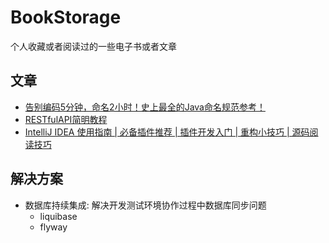 # BookStorage
个人收藏或者阅读过的一些电子书或者文章

## 文章

- [告别编码5分钟，命名2小时！史上最全的Java命名规范参考！](https://www.cnblogs.com/liqiangchn/p/12000361.html)
- [RESTfulAPI简明教程](https://github.com/Snailclimb/JavaGuide/blob/master/docs/system-design/coding-way/RESTfulAPI%E7%AE%80%E6%98%8E%E6%95%99%E7%A8%8B.md)
- [IntelliJ IDEA 使用指南 | 必备插件推荐 | 插件开发入门 | 重构小技巧 | 源码阅读技巧](https://github.com/CodingDocs/awesome-idea-tutorial)

## 解决方案

- 数据库持续集成: 解决开发测试环境协作过程中数据库同步问题
  - liquibase
  - flyway  

